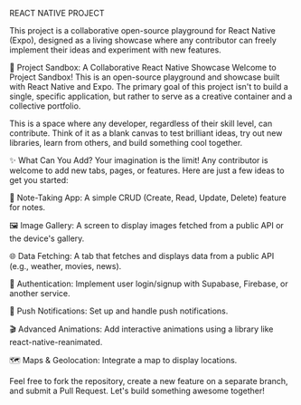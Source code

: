 REACT NATIVE PROJECT

This project is a collaborative open-source playground for React Native (Expo), designed as a living showcase where any contributor can freely implement their ideas and experiment with new features.

🚀 Project Sandbox: A Collaborative React Native Showcase
Welcome to Project Sandbox! This is an open-source playground and showcase built with React Native and Expo. The primary goal of this project isn't to build a single, specific application, but rather to serve as a creative container and a collective portfolio.

This is a space where any developer, regardless of their skill level, can contribute. Think of it as a blank canvas to test brilliant ideas, try out new libraries, learn from others, and build something cool together.

✨ What Can You Add?
Your imagination is the limit! Any contributor is welcome to add new tabs, pages, or features. Here are just a few ideas to get you started:

📝 Note-Taking App: A simple CRUD (Create, Read, Update, Delete) feature for notes.

🖼️ Image Gallery: A screen to display images fetched from a public API or the device's gallery.

🌐 Data Fetching: A tab that fetches and displays data from a public API (e.g., weather, movies, news).

🔐 Authentication: Implement user login/signup with Supabase, Firebase, or another service.

🔔 Push Notifications: Set up and handle push notifications.

🎬 Advanced Animations: Add interactive animations using a library like react-native-reanimated.

🗺️ Maps & Geolocation: Integrate a map to display locations.

Feel free to fork the repository, create a new feature on a separate branch, and submit a Pull Request. Let's build something awesome together!














 
